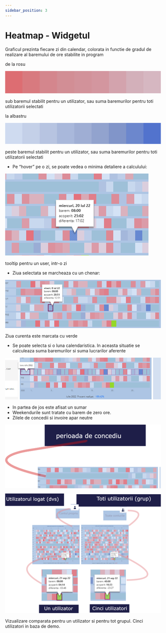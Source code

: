 ```yaml
---
sidebar_position: 3
---
```


# Heatmap - Widgetul

Graficul prezinta fiecare zi din calendar, colorata in functie de gradul de realizare al baremului de ore stabilite in program

de la rosu

![sub baremul stabilit pentru un utilizator, sau suma baremurilor pentru toti utilizatorii selectati](Ghid%20pentru%20modulul%20Panoramic%20c19cdb04c3584e0eb4af6560ae6704b6/palette-rosu.png)

sub baremul stabilit pentru un utilizator, sau suma baremurilor pentru toti utilizatorii selectati

la albastru

![peste baremul stabilit pentru un utilizator, sau suma baremurilor pentru toti utilizatorii selectati](Ghid%20pentru%20modulul%20Panoramic%20c19cdb04c3584e0eb4af6560ae6704b6/palette-albastru.png)

peste baremul stabilit pentru un utilizator, sau suma baremurilor pentru toti utilizatorii selectati

- Pe “hover” pe o zi, se poate vedea o minima detaliere a calculului:

![tooltip pentru un user, intr-o zi](Ghid%20pentru%20modulul%20Panoramic%20c19cdb04c3584e0eb4af6560ae6704b6/Untitled%201.png)

tooltip pentru un user, intr-o zi

- Ziua selectata se marcheaza cu un chenar:

![Untitled](Ghid%20pentru%20modulul%20Panoramic%20c19cdb04c3584e0eb4af6560ae6704b6/Untitled%202.png)

Ziua curenta este marcata cu verde

- Se poate selecta  si o luna calendaristica. In aceasta situatie se calculeaza suma baremurilor si suma lucrarilor aferente

![Untitled](Ghid%20pentru%20modulul%20Panoramic%20c19cdb04c3584e0eb4af6560ae6704b6/Untitled%203.png)

- In partea de jos este afisat un sumar
- Weekendurile sunt tratate cu barem de zero ore.
- Zilele de concedii si invoire apar neutre

![g6256.png](Ghid%20pentru%20modulul%20Panoramic%20c19cdb04c3584e0eb4af6560ae6704b6/g6256.png)

![Vizualizare comparata pentru un utilizator si pentru tot grupul. Cinci utilizatori in baza de demo.](Ghid%20pentru%20modulul%20Panoramic%20c19cdb04c3584e0eb4af6560ae6704b6/heatmapUnulMaiMulti.png)

Vizualizare comparata pentru un utilizator si pentru tot grupul. Cinci utilizatori in baza de demo.
